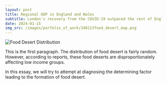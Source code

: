 ```yaml
---
layout: post
title: Regional GDP in England and Wales
subtitle: London's recovery from the COVID-19 outpaced the rest of England and Wales
date: 2024-01-15
img_src: /images/porfolio_of_work/240113food_desert_map.png
---
```


![Food Desert Distribution](/images/porfolio_of_work/240113food_desert_map.png)

This is the first paragraph. The distribution of food desert is fairly random. However, according to reports, these food deserts are disproportionately affecting low income groups.

In this essay, we will try to attempt at diagnosing the determining factor leading to the formation of food desert.